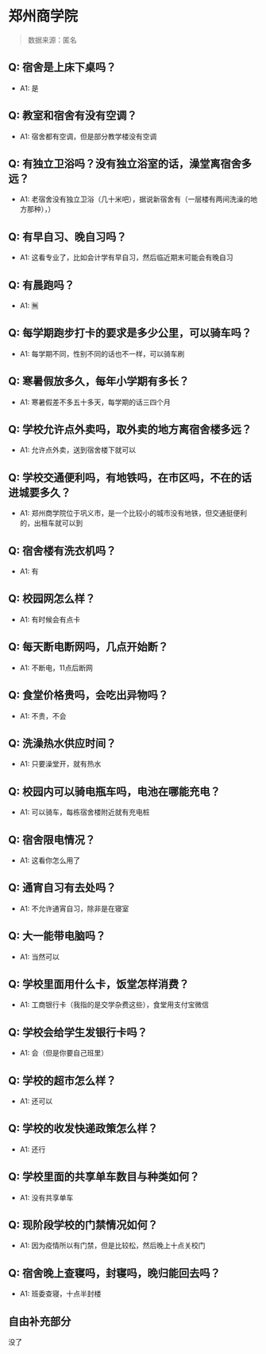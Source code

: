 # 郑州商学院

> 数据来源：匿名

## Q: 宿舍是上床下桌吗？

- A1: 是

## Q: 教室和宿舍有没有空调？

- A1: 宿舍都有空调，但是部分教学楼没有空调

## Q: 有独立卫浴吗？没有独立浴室的话，澡堂离宿舍多远？

- A1: 老宿舍没有独立卫浴（几十米吧），据说新宿舍有（一层楼有两间洗澡的地方那种），）

## Q: 有早自习、晚自习吗？

- A1: 这看专业了，比如会计学有早自习，然后临近期末可能会有晚自习

## Q: 有晨跑吗？

- A1: 🈚

## Q: 每学期跑步打卡的要求是多少公里，可以骑车吗？

- A1: 每学期不同，性别不同的话也不一样，可以骑车刷

## Q: 寒暑假放多久，每年小学期有多长？

- A1: 寒暑假差不多五十多天，每学期的话三四个月

## Q: 学校允许点外卖吗，取外卖的地方离宿舍楼多远？

- A1: 允许点外卖，送到宿舍楼下就可以

## Q: 学校交通便利吗，有地铁吗，在市区吗，不在的话进城要多久？

- A1: 郑州商学院位于巩义市，是一个比较小的城市没有地铁，但交通挺便利的，出租车就可以到

## Q: 宿舍楼有洗衣机吗？

- A1: 有

## Q: 校园网怎么样？

- A1: 有时候会有点卡

## Q: 每天断电断网吗，几点开始断？

- A1: 不断电，11点后断网

## Q: 食堂价格贵吗，会吃出异物吗？

- A1: 不贵，不会

## Q: 洗澡热水供应时间？

- A1: 只要澡堂开，就有热水

## Q: 校园内可以骑电瓶车吗，电池在哪能充电？

- A1: 可以骑车，每栋宿舍楼附近就有充电桩

## Q: 宿舍限电情况？

- A1: 这看你怎么用了

## Q: 通宵自习有去处吗？

- A1: 不允许通宵自习，除非是在寝室

## Q: 大一能带电脑吗？

- A1: 当然可以

## Q: 学校里面用什么卡，饭堂怎样消费？

- A1: 工商银行卡（我指的是交学杂费这些），食堂用支付宝微信

## Q: 学校会给学生发银行卡吗？

- A1: 会（但是你要自己班里）

## Q: 学校的超市怎么样？

- A1: 还可以

## Q: 学校的收发快递政策怎么样？

- A1: 还行

## Q: 学校里面的共享单车数目与种类如何？

- A1: 没有共享单车

## Q: 现阶段学校的门禁情况如何？

- A1: 因为疫情所以有门禁，但是比较松，然后晚上十点关校门

## Q: 宿舍晚上查寝吗，封寝吗，晚归能回去吗？

- A1: 班委查寝，十点半封楼

## 自由补充部分

没了